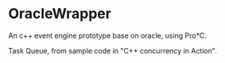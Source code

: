 # OracleWrapper
An c++ event engine prototype base on oracle, using Pro*C.

Task Queue, from sample code in "C++ concurrency in Action".
